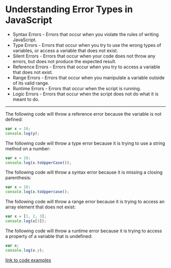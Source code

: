# Understanding Error Types in JavaScript
* Syntax Errors - Errors that occur when you violate the rules of writing JavaScript.
* Type Errors - Errors that occur when you try to use the wrong types of variables, or access a variable that does not exist.
* Silent Errors - Errors that occur when your code does not throw any errors, but does not produce the expected result.
* Reference Errors - Errors that occur when you try to access a variable that does not exist.
* Range Errors - Errors that occur when you manipulate a variable outside of its valid range.
* Runtime Errors - Errors that occur when the script is running.
* Logic Errors - Errors that occur when the script does not do what it is meant to do.
<hr/>

The following code will throw a reference error because the variable is not defined:
```javascript
var x = 10;
console.log(y);
```
The following code will throw a type error because it is trying to use a string method on a number:
```javascript
var x = 10;
console.log(x.toUpperCase());
```
The following code will throw a syntax error because it is missing a closing parenthesis:
```javascript
var x = 10;
console.log(x.toUppercase();
```
The following code will throw a range error because it is trying to access an array element that does not exist:
```javascript
var x = [1, 2, 3];
console.log(x[3]);
```
The following code will throw a runtime error because it is trying to access a property of a variable that is undefined:
```javascript
var x;
console.log(x.y);
```
[link to code examples](../errortypes1/src/solution.js)
